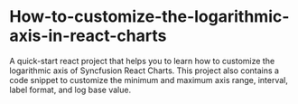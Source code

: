 # How-to-customize-the-logarithmic-axis-in-react-charts
A quick-start react project that helps you to learn how to customize the logarithmic axis of Syncfusion React Charts. This project also contains a code snippet to customize the minimum and maximum axis range, interval, label format, and log base value.
